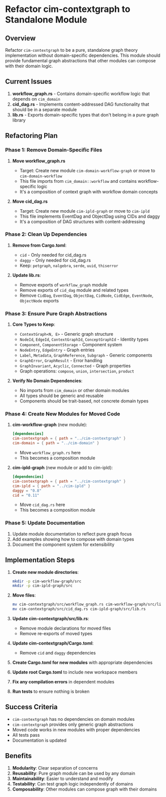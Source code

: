 # Refactor cim-contextgraph to Standalone Module

## Overview
Refactor `cim-contextgraph` to be a pure, standalone graph theory implementation without domain-specific dependencies. This module should provide fundamental graph abstractions that other modules can compose with their domain logic.

## Current Issues
1. **workflow_graph.rs** - Contains domain-specific workflow logic that depends on `cim_domain`
2. **cid_dag.rs** - Implements content-addressed DAG functionality that should be in a separate module
3. **lib.rs** - Exports domain-specific types that don't belong in a pure graph library

## Refactoring Plan

### Phase 1: Remove Domain-Specific Files
1. **Move workflow_graph.rs**
   - Target: Create new module `cim-domain-workflow-graph` or move to `cim-domain-workflow`
   - This file imports from `cim_domain::workflow` and contains workflow-specific logic
   - It's a composition of context graph with workflow domain concepts

2. **Move cid_dag.rs**
   - Target: Create new module `cim-ipld-graph` or move to `cim-ipld`
   - This file implements EventDag and ObjectDag using CIDs and daggy
   - It's a composition of DAG structures with content-addressing

### Phase 2: Clean Up Dependencies
1. **Remove from Cargo.toml**:
   - `cid` - Only needed for cid_dag.rs
   - `daggy` - Only needed for cid_dag.rs
   - Keep: `petgraph`, `nalgebra`, `serde`, `uuid`, `thiserror`

2. **Update lib.rs**:
   - Remove exports of `workflow_graph` module
   - Remove exports of `cid_dag` module and related types
   - Remove `CidDag`, `EventDag`, `ObjectDag`, `CidNode`, `CidEdge`, `EventNode`, `ObjectNode` exports

### Phase 3: Ensure Pure Graph Abstractions
1. **Core Types to Keep**:
   - `ContextGraph<N, E>` - Generic graph structure
   - `NodeId`, `EdgeId`, `ContextGraphId`, `ConceptGraphId` - Identity types
   - `Component`, `ComponentStorage` - Component system
   - `NodeEntry`, `EdgeEntry` - Graph entries
   - `Label`, `Metadata`, `GraphReference`, `Subgraph` - Generic components
   - `GraphError`, `GraphResult` - Error handling
   - `GraphInvariant`, `Acyclic`, `Connected` - Graph properties
   - Graph operations: `compose`, `union`, `intersection`, `product`

2. **Verify No Domain Dependencies**:
   - No imports from `cim_domain` or other domain modules
   - All types should be generic and reusable
   - Components should be trait-based, not concrete domain types

### Phase 4: Create New Modules for Moved Code
1. **cim-workflow-graph** (new module):
   ```toml
   [dependencies]
   cim-contextgraph = { path = "../cim-contextgraph" }
   cim-domain = { path = "../cim-domain" }
   ```
   - Move `workflow_graph.rs` here
   - This becomes a composition module

2. **cim-ipld-graph** (new module or add to cim-ipld):
   ```toml
   [dependencies]
   cim-contextgraph = { path = "../cim-contextgraph" }
   cim-ipld = { path = "../cim-ipld" }
   daggy = "0.8"
   cid = "0.11"
   ```
   - Move `cid_dag.rs` here
   - This becomes a composition module

### Phase 5: Update Documentation
1. Update module documentation to reflect pure graph focus
2. Add examples showing how to compose with domain types
3. Document the component system for extensibility

## Implementation Steps

1. **Create new module directories**:
   ```bash
   mkdir -p cim-workflow-graph/src
   mkdir -p cim-ipld-graph/src
   ```

2. **Move files**:
   ```bash
   mv cim-contextgraph/src/workflow_graph.rs cim-workflow-graph/src/lib.rs
   mv cim-contextgraph/src/cid_dag.rs cim-ipld-graph/src/lib.rs
   ```

3. **Update cim-contextgraph/src/lib.rs**:
   - Remove module declarations for moved files
   - Remove re-exports of moved types

4. **Update cim-contextgraph/Cargo.toml**:
   - Remove `cid` and `daggy` dependencies

5. **Create Cargo.toml for new modules** with appropriate dependencies

6. **Update root Cargo.toml** to include new workspace members

7. **Fix any compilation errors** in dependent modules

8. **Run tests** to ensure nothing is broken

## Success Criteria
- `cim-contextgraph` has no dependencies on domain modules
- `cim-contextgraph` provides only generic graph abstractions
- Moved code works in new modules with proper dependencies
- All tests pass
- Documentation is updated

## Benefits
1. **Modularity**: Clear separation of concerns
2. **Reusability**: Pure graph module can be used by any domain
3. **Maintainability**: Easier to understand and modify
4. **Testability**: Can test graph logic independently of domains
5. **Composability**: Other modules can compose graph with their domains
